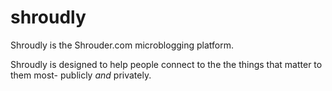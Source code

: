 shroudly
========

Shroudly is the Shrouder.com microblogging platform.  

Shroudly is designed to help people connect to the the things that matter to them most- publicly *and* privately.
